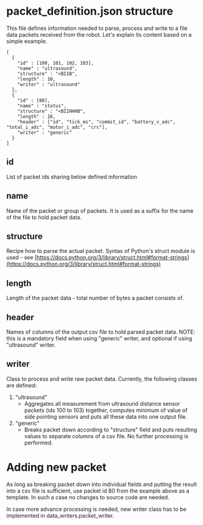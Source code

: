 # packet_definition.json structure
This file defines information needed to parse, process and write to a file data packets received from the robot. Let's 
explain its content based on a simple example. 
```
[
  {
    "id" : [100, 101, 102, 103],
    "name" : "ultrasound",
    "structure" : "<BIIB",
    "length" : 10,
    "writer" : "ultrasound"
  },
  {
    "id" : [80],
    "name" : "status",
    "structure" : "<BIIHHHB",
    "length" : 16,
    "header" : ["id", "tick_ms", "commit_id", "battery_v_adc", "total_i_adc", "motor_i_adc", "crc"],
    "writer" : "generic"
  }
]
```
## id
List of packet ids sharing below defined information
## name
Name of the packet or group of packets. It is used as a suffix for the name of the file to hold packet data. 
## structure
Recipe how to parse the actual packet. Syntax of Python's struct module is used - see [https://docs.python.org/3/library/struct.html#format-strings](https://docs.python.org/3/library/struct.html#format-strings)

## length
Length of the packet data - total number of bytes a packet consists of.   

## header
Names of columns of the output csv file to hold parsed packet data.
NOTE: this is a mandatory field when using "generic" writer, and optional if using "ultrasound" writer. 

## writer
Class to process and write raw packet data. Currently, the following classes are defined:
1. "ultrasound"
   - Aggregates all measurement from ultrasound distance sensor packets (ids 100 to 103) together, computes minimum of 
value of side pointing sensors and puts all these data into one output file. 
2. "generic"
   - Breaks packet down according to "structure" field and puts resulting values to separate columns of a csv file. No
further processing is performed. 

# Adding new packet
As long as breaking packet down into individual fields and putting the result into a csv file is sufficient, use packet 
id 80 from the example above as a template. In such a case no changes to source code are needed. 

In case more advance processing is needed, new writer class has to be implemented in data_writers.packet_writer. 



